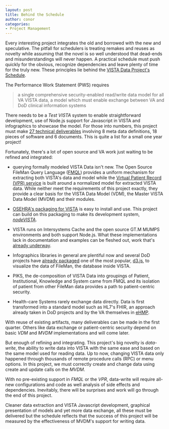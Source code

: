 ```yaml
---
layout: post
title: Behind the Schedule
author: conor
categories:
- Project Management
---
```


Every interesting project integrates the old and borrowed with the new and speculative. The pitfall for schedulers is treating remakes and reuses as novelty while assuming that the novel is so well understood that dead-ends and misunderstandings will never happen. A practical schedule must push quickly for the obvious, recognize dependencies and leave plenty of time for the truly new. These principles lie behind the [VISTA Data Project's Schedule](https://github.com/vistadataproject/documents#deliverables-schedule).

<!--more-->

The Performance Work Statement (PWS) requires

> a single comprehensive security-enabled read/write data model for all VA VISTA data, a model which must enable exchange between VA and DoD clinical information systems

There needs to be a _Test VISTA_ system to enable straightforward development, use of Node.js support for Javascript in VISTA and infographics to showcase the model. For those into numbers, this project must make [27 technical deliverables](https://github.com/vistadataproject/documents#technical-deliverables) involving 8 meta data definitions, 18 pieces of software and 6 documents. This is quite a list for a small one year project!

<p data-pullquote="there's a lot of open source and VA work just waiting to be refined and integrated"></p>
Fortunately, there's a lot of open source and VA work just waiting to be refined and integrated:

  * querying formally modeled VISTA Data isn't new. The Open Source FileMan Query Language ([FMQL](http://fmql.caregraf.info)) provides a uniform mechanism for extracting both VISTA's data and model while the [Virtual Patient Record (VPR) service](https://github.com/vistadataproject/MVDM/tree/master/VPRModel) is built around a normalized model for extracted VISTA data. While neither meet the requirements of this project exactly, they provide a clear basis for the VISTA Data Model (VDM), the Master VISTA Data Model (MVDM) and their modules.

  * [OSEHRA's packaging for VISTA](https://github.com/vistadataproject/nodeVISTA/tree/master/osehraVISTA) is easy to install and use. This project can build on this packaging to make its development system, _[nodeVISTA](https://github.com/vistadataproject/nodeVISTA)_.
  
  * VISTA runs on Intersystems Cache and the open source GT.M MUMPS environments and both support Node.js. What these implementations lack in documentation and examples can be fleshed out, work that's [already underway](https://github.com/vistadataproject/nodeVISTA/tree/master/nodemExamples). 
  
  * Infographics libraries in general are plentiful now and several DoD projects have [already packaged](https://github.com/vistadataproject/infographics) one of the most popular, [d3.js](http://d3js.org/), to visualize the data of FileMan, the database inside VISTA. 
  
  * PIKS, the de-composition of VISTA Data into groupings of Patient, Institutional, Knowledge and System came from FMQL and its isolation of patient from other FileMan data provides a path to patient-centric security.
  
  * Health-care Systems rarely exchange data directly. Data is first transformed into a standard model such as HL7's FHIR, an approach already taken in DoD projects and by the VA themselves in [eHMP](https://github.com/vistadataproject/MVDMmap/issues/1). 

With reuse of existing artifacts, many deliverables can be made in the first quarter. Others like data exchange or patient-centric security depend on basic _VDM_ and _MVDM_ implementations and will come later.

<p class="pull-left" data-pullquote="This project's big novelty is data-write, the ability to write data into VISTA with the same ease and based on the same model used for reading data"></p>

But enough of refining and integrating. This project's big novelty is _data-write_, the ability to write data into VISTA with the same ease and based on the same model used for reading data. Up to now, changing VISTA data only happened through thousands of remote procedure calls (RPC) or menu options. In this project, we must correctly create and change data using create and update calls on the _MVDM_. 

With no pre-existing support in _FMQL_ or the _VPR_, data-write will require all-new configurations and code as well analysis of side effects and dependencies. Inevitably, there will be surprises and work will go through the end of this project. 

Cleaner data extraction and VISTA Javascript development, graphical presentation of models and yet more data exchange, all these must be delivered but the schedule reflects that the success of this project will be measured by the effectiveness of MVDM's support for writing data. 
